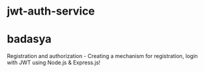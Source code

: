 # jwt-auth-service
# badasya
Registration and authorization - Creating a mechanism for registration, login with JWT using Node.js & Express.js!
